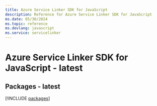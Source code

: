 ```yaml
---
title: Azure Service Linker SDK for JavaScript
description: Reference for Azure Service Linker SDK for JavaScript
ms.date: 05/30/2024
ms.topic: reference
ms.devlang: javascript
ms.service: servicelinker
---
```

# Azure Service Linker SDK for JavaScript - latest
## Packages - latest
[!INCLUDE [packages](service-linker-index.md)]